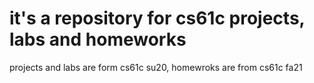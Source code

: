 #  it's a repository for cs61c projects, labs and homeworks

projects and labs are form cs61c su20, homewroks are from cs61c fa21
